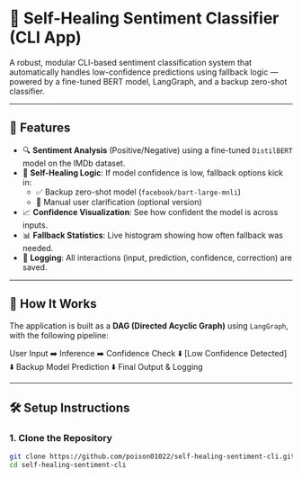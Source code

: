 # 💬 Self-Healing Sentiment Classifier (CLI App)

A robust, modular CLI-based sentiment classification system that automatically handles low-confidence predictions using fallback logic — powered by a fine-tuned BERT model, LangGraph, and a backup zero-shot classifier.

---

## 📌 Features

- 🔍 **Sentiment Analysis** (Positive/Negative) using a fine-tuned `DistilBERT` model on the IMDb dataset.
- 🧠 **Self-Healing Logic**: If model confidence is low, fallback options kick in:
  - ✅ Backup zero-shot model (`facebook/bart-large-mnli`)
  - 👤 Manual user clarification (optional version)
- 📈 **Confidence Visualization**: See how confident the model is across inputs.
- 📊 **Fallback Statistics**: Live histogram showing how often fallback was needed.
- 💾 **Logging**: All interactions (input, prediction, confidence, correction) are saved.

---

## 🚀 How It Works

The application is built as a **DAG (Directed Acyclic Graph)** using `LangGraph`, with the following pipeline:

User Input ➡️ Inference ➡️ Confidence Check
⬇️
[Low Confidence Detected]
⬇️
Backup Model Prediction
⬇️
Final Output & Logging


---

## 🛠️ Setup Instructions

### 1. Clone the Repository

```bash
git clone https://github.com/poison01022/self-healing-sentiment-cli.git
cd self-healing-sentiment-cli
```
